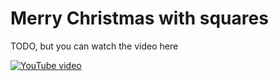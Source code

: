 # Merry Christmas with squares
TODO, but you can watch the video here

[![YouTube video](https://img.youtube.com/vi/Gyp2LQgBBoA/0.jpg)](https://www.youtube.com/watch?v=Gyp2LQgBBoA)
